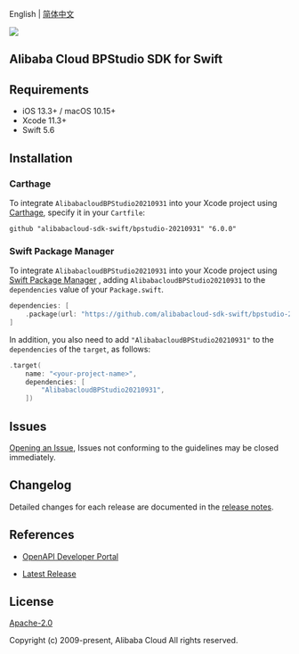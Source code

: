 English | [简体中文](README-CN.md)

![](https://aliyunsdk-pages.alicdn.com/icons/AlibabaCloud.svg)

## Alibaba Cloud BPStudio SDK for Swift

## Requirements

- iOS 13.3+ / macOS 10.15+
- Xcode 11.3+
- Swift 5.6

## Installation

### Carthage

To integrate `AlibabacloudBPStudio20210931` into your Xcode project using [Carthage](https://github.com/Carthage/Carthage), specify it in your `Cartfile`:

```ogdl
github "alibabacloud-sdk-swift/bpstudio-20210931" "6.0.0"
```

### Swift Package Manager

To integrate `AlibabacloudBPStudio20210931` into your Xcode project using [Swift Package Manager](https://swift.org/package-manager/) , adding `AlibabacloudBPStudio20210931` to the `dependencies` value of your `Package.swift`.

```swift
dependencies: [
    .package(url: "https://github.com/alibabacloud-sdk-swift/bpstudio-20210931.git", from: "6.0.0")
]
```

In addition, you also need to add `"AlibabacloudBPStudio20210931"` to the `dependencies` of the `target`, as follows:

```swift
.target(
    name: "<your-project-name>",
    dependencies: [
        "AlibabacloudBPStudio20210931",
    ])
```

## Issues

[Opening an Issue](https://github.com/alibabacloud-sdk-swift/bpstudio-20210931/issues/new), Issues not conforming to the guidelines may be closed immediately.

## Changelog

Detailed changes for each release are documented in the [release notes](./ChangeLog.txt).

## References

* [OpenAPI Developer Portal](https://next.api.alibabacloud.com/home)
- [Latest Release](https://github.com/alibabacloud-sdk-swift/bpstudio-20210931)

## License

[Apache-2.0](http://www.apache.org/licenses/LICENSE-2.0)

Copyright (c) 2009-present, Alibaba Cloud All rights reserved.
